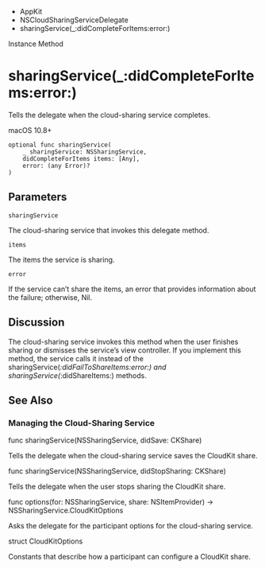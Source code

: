 

- AppKit
- NSCloudSharingServiceDelegate
-  sharingService(\_:didCompleteForItems:error:) 

Instance Method

# sharingService(\_:didCompleteForItems:error:)

Tells the delegate when the cloud-sharing service completes.

macOS 10.8+

``` source
optional func sharingService(
    _ sharingService: NSSharingService,
    didCompleteForItems items: [Any],
    error: (any Error)?
)
```

## Parameters 

`sharingService`  

The cloud-sharing service that invokes this delegate method.

`items`  

The items the service is sharing.

`error`  

If the service can’t share the items, an error that provides information about the failure; otherwise, Nil.

## Discussion

The cloud-sharing service invokes this method when the user finishes sharing or dismisses the service’s view controller. If you implement this method, the service calls it instead of the sharingService(_:didFailToShareItems:error:) and sharingService(_:didShareItems:) methods.

## See Also

### Managing the Cloud-Sharing Service

func sharingService(NSSharingService, didSave: CKShare)

Tells the delegate when the cloud-sharing service saves the CloudKit share.

func sharingService(NSSharingService, didStopSharing: CKShare)

Tells the delegate when the user stops sharing the CloudKit share.

func options(for: NSSharingService, share: NSItemProvider) -> NSSharingService.CloudKitOptions

Asks the delegate for the participant options for the cloud-sharing service.

struct CloudKitOptions

Constants that describe how a participant can configure a CloudKit share.

